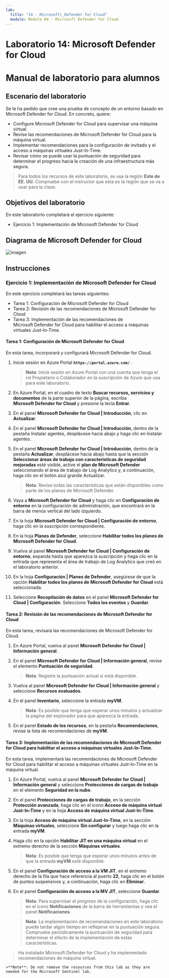 ```yaml
---
lab:
  title: "14 - Microsoft\_Defender for Cloud"
  module: Module 04 - Microsoft Defender for Cloud
---
```


# Laboratorio 14: Microsoft Defender for Cloud
# Manual de laboratorio para alumnos

## Escenario del laboratorio

Se le ha pedido que cree una prueba de concepto de un entorno basado en Microsoft Defender for Cloud. En concreto, quiere:

- Configure Microsoft Defender for Cloud para supervisar una máquina virtual.
- Revise las recomendaciones de Microsoft Defender for Cloud para la máquina virtual.
- Implementar recomendaciones para la configuración de invitado y el acceso a máquinas virtuales Just-In-Time. 
- Revisar cómo se puede usar la puntuación de seguridad para determinar el progreso hacia la creación de una infraestructura más segura.

> Para todos los recursos de este laboratorio, se usa la región **Este de EE. UU.** Compruebe con el instructor que esta es la región que se va a usar para la clase. 

## Objetivos del laboratorio

En este laboratorio completará el ejercicio siguiente:

- Ejercicio 1: Implementación de Microsoft Defender for Cloud

## Diagrama de Microsoft Defender for Cloud

![imagen](https://user-images.githubusercontent.com/91347931/157537800-94a64b6e-026c-41b2-970e-f8554ce1e0ab.png)

## Instrucciones

### Ejercicio 1: Implementación de Microsoft Defender for Cloud

En este ejercicio completará las tareas siguientes:

- Tarea 1: Configuración de Microsoft Defender for Cloud
- Tarea 2: Revisión de las recomendaciones de Microsoft Defender for Cloud
- Tarea 3: Implementación de las recomendaciones de Microsoft Defender for Cloud para habilitar el acceso a máquinas virtuales Just-In-Time.

#### Tarea 1: Configuración de Microsoft Defender for Cloud

En esta tarea, incorporará y configurará Microsoft Defender for Cloud.

1. Inicie sesión en Azure Portal **`https://portal.azure.com/`** .

    >**Nota**: Inicie sesión en Azure Portal con una cuenta que tenga el rol Propietario o Colaborador en la suscripción de Azure que usa para este laboratorio.

2. En Azure Portal, en el cuadro de texto **Buscar recursos, servicios y documentos** de la parte superior de la página, escriba **Microsoft Defender for Cloud** y presione la tecla **Entrar**.

3. En el panel **Microsoft Defender for Cloud \| Introducción**, clic en **Actualizar**.
     
4. En el panel **Microsoft Defender for Cloud \| Introducción**, dentro de la pestaña Instalar agentes, desplácese hacia abajo y haga clic en Instalar agentes. 

5. En el panel **Microsoft Defender for Cloud \| Introducción**, dentro de la pestaña **Actualizar**, desplácese hacia abajo hasta que la sección **Seleccionar áreas de trabajo con características de seguridad mejoradas** esté visible, active el **plan de Microsoft Defender** seleccionando el área de trabajo de Log Analytics y, a continuación, haga clic en el botón azul grande Actualizar.  

    >**Nota**: Revise todas las características que están disponibles como parte de los planes de Microsoft Defender. 

6. Vaya a **Microsoft Defender for Cloud** y haga clic en **Configuración de entorno** en la configuración de administración, que encontrará en la barra de menús vertical del lado izquierdo.

7. En la hoja **Microsoft Defender for Cloud \| Configuración de entorno**, haga clic en la suscripción correspondiente. 

8. En la hoja **Planes de Defender**, seleccione **Habilitar todos los planes de Microsoft Defender for Cloud**.

9. Vuelva al panel **Microsoft Defender for Cloud \| Configuración de entorno**, expanda hasta que aparezca la suscripción y haga clic en la entrada que representa el área de trabajo de Log Analytics que creó en el laboratorio anterior.

10. En la hoja **Configuración \| Planes de Defender**, asegúrese de que la opción **Habilitar todos los planes de Microsoft Defender for Cloud** está seleccionada.

11. Seleccione **Recopilación de datos** en el panel **Microsoft Defender for Cloud \| Configuración**. Seleccione **Todos los eventos** y **Guardar**.

#### Tarea 2: Revisión de las recomendaciones de Microsoft Defender for Cloud

En esta tarea, revisará las recomendaciones de Microsoft Defender for Cloud. 

1. En Azure Portal, vuelva al panel **Microsoft Defender for Cloud \| Información general**. 

2. En el panel **Microsoft Defender for Cloud \| Información general**, revise el elemento **Puntuación de seguridad**.

    >**Nota**: Registre la puntuación actual si está disponible.

3. Vuelva al panel **Microsoft Defender for Cloud \| Información general** y seleccione **Recursos evaluados**.

4. En el panel **Inventario**, seleccione la entrada **myVM**.

    >**Nota**: Es posible que tenga que esperar unos minutos y actualizar la página del explorador para que aparezca la entrada.
    
5. En el panel **Estado de los recursos**, en la pestaña **Recomendaciones**, revise la lista de recomendaciones de **myVM**.

#### Tarea 3: Implementación de las recomendaciones de Microsoft Defender for Cloud para habilitar el acceso a máquinas virtuales Just-In-Time.

En esta tarea, implementará las recomendaciones de Microsoft Defender for Cloud para habilitar el acceso a máquinas virtuales Just-In-Time en la máquina virtual. 

1. En Azure Portal, vuelva al panel **Microsoft Defender for Cloud \| Información general** y seleccione **Protecciones de cargas de trabajo** en el elemento **Seguridad en la nube**.

2. En el panel **Protecciones de cargas de trabajo**, en la sección **Protección avanzada**, haga clic en el icono **Acceso de máquina virtual Just-In-Time** y en la hoja **Acceso de máquina virtual Just-In-Time**.

3. En la hoja **Acceso de máquina virtual Just-In-Time**, en la sección **Máquinas virtuales**, seleccione **Sin configurar** y luego haga clic en la entrada **myVM**.

4. Haga clic en la opción **Habilitar JIT en una máquina virtual** en el extremo derecho de la sección **Máquinas virtuales**.

    >**Nota**: Es posible que tenga que esperar unos minutos antes de que la entrada **myVM** esté disponible.

5. En el panel **Configuración de acceso a la VM JIT**, en el extremo derecho de la fila que hace referencia al puerto **22**, haga clic en el botón de puntos suspensivos y, a continuación, haga clic en **Eliminar**.

6. En el panel **Configuración de acceso a la MV JIT**, seleccione **Guardar**.

    >**Nota**: Para supervisar el progreso de la configuración, haga clic en el icono **Notificaciones** de la barra de herramientas y vea el panel **Notificaciones**. 

    >**Nota**: La implementación de recomendaciones en este laboratorio puede tardar algún tiempo en reflejarse en la puntuación segura. Compruebe periódicamente la puntuación de seguridad para determinar el efecto de la implementación de estas características. 

> Ha instalado Microsoft Defender for Cloud y ha implementado recomendaciones de máquina virtual. 

    >**Note**: Do not remove the resources from this lab as they are needed for the Microsoft Sentinel lab.
